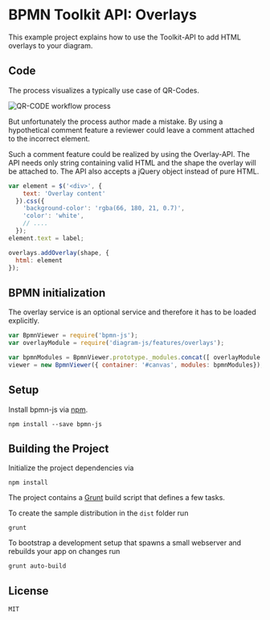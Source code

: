 # BPMN Toolkit API: Overlays

This example project explains how to use the Toolkit-API to add HTML overlays to your diagram.

## Code
The process visualizes a typically use case of QR-Codes.

![QR-CODE workflow process](./docs/qr-code.png "Screenshot of the example process.")

But unfortunately the process author made a mistake.
By using a hypothetical comment feature a reviewer could leave a comment attached to the incorrect element.

Such a comment feature could be realized by using the Overlay-API.
The API needs only string containing valid HTML and the shape the overlay will be attached to.
The API also accepts a jQuery object instead of pure HTML.

```javascript
var element = $('<div>', {
    text: 'Overlay content'
  }).css({
    'background-color': 'rgba(66, 180, 21, 0.7)',
    'color': 'white',
    // ....
  });
element.text = label;

overlays.addOverlay(shape, {
  html: element
});
```

## BPMN initialization

The overlay service is an optional service and therefore it has to be loaded explicitly.

```javascript
var BpmnViewer = require('bpmn-js');
var overlayModule = require('diagram-js/features/overlays');

var bpmnModules = BpmnViewer.prototype._modules.concat([ overlayModule ]);
viewer = new BpmnViewer({ container: '#canvas', modules: bpmnModules});
```


## Setup

Install bpmn-js via [npm](http://npmjs.org).

```
npm install --save bpmn-js
```

## Building the Project

Initialize the project dependencies via

```
npm install
```

The project contains a  [Grunt](http://gruntjs.com/) build script that defines a few tasks.

To create the sample distribution in the `dist` folder run

```
grunt
```

To bootstrap a development setup that spawns a small webserver and rebuilds your app on changes run

```
grunt auto-build
```


## License

``MIT``
